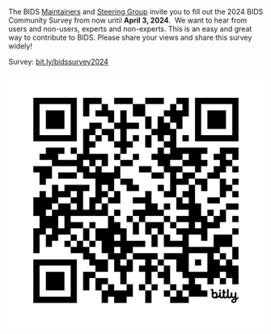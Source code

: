 The BIDS [Maintainers](https://bids.neuroimaging.io/governance.html#bids-maintainers-group) and [Steering Group](https://bids.neuroimaging.io/governance.html#bids-steering-group) invite you to fill out the 2024 BIDS Community Survey from now until **April 3, 2024**.  We want to hear from users and non-users, experts and non-experts. This is an easy and great way to contribute to BIDS. Please share your views and share this survey widely!

Survey: [bit.ly/bidssurvey2024](https://bit.ly/bidssurvey2024)

![A QR code for the BIDS community survey](../assets/img/bit.ly_bidssurvey2024.jpeg)